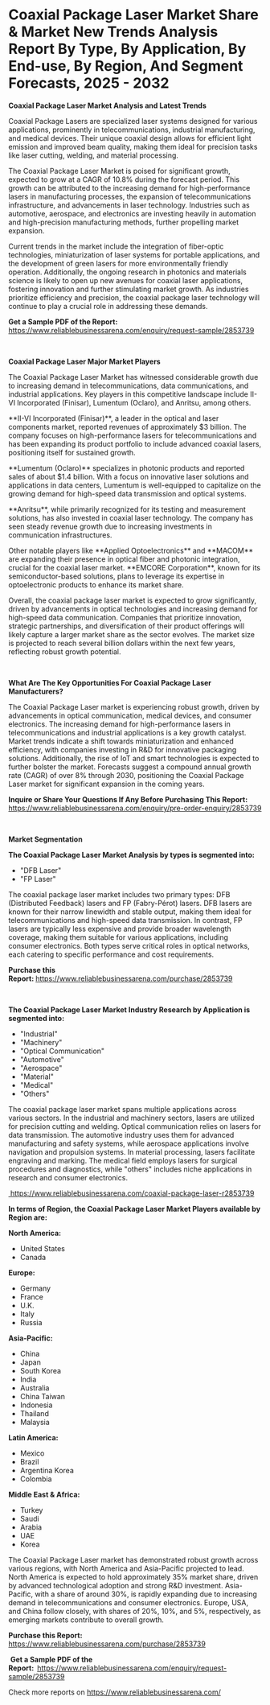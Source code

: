 <p><h1>Coaxial Package Laser Market Share & Market New Trends Analysis Report By Type, By Application, By End-use, By Region, And Segment Forecasts, 2025 - 2032</h1></p><p><strong>Coaxial Package Laser Market Analysis and Latest Trends</strong></p>
<p><p>Coaxial Package Lasers are specialized laser systems designed for various applications, prominently in telecommunications, industrial manufacturing, and medical devices. Their unique coaxial design allows for efficient light emission and improved beam quality, making them ideal for precision tasks like laser cutting, welding, and material processing. </p><p>The Coaxial Package Laser Market is poised for significant growth, expected to grow at a CAGR of 10.8% during the forecast period. This growth can be attributed to the increasing demand for high-performance lasers in manufacturing processes, the expansion of telecommunications infrastructure, and advancements in laser technology. Industries such as automotive, aerospace, and electronics are investing heavily in automation and high-precision manufacturing methods, further propelling market expansion.</p><p>Current trends in the market include the integration of fiber-optic technologies, miniaturization of laser systems for portable applications, and the development of green lasers for more environmentally friendly operation. Additionally, the ongoing research in photonics and materials science is likely to open up new avenues for coaxial laser applications, fostering innovation and further stimulating market growth. As industries prioritize efficiency and precision, the coaxial package laser technology will continue to play a crucial role in addressing these demands.</p></p>
<p><strong>Get a Sample PDF of the Report:&nbsp;</strong> <a href="https://www.reliablebusinessarena.com/enquiry/request-sample/2853739?utm_campaign=3289&utm_medium=2&utm_source=Github&utm_content=ia&utm_term=12032025&utm_id=coaxial-package-laser">https://www.reliablebusinessarena.com/enquiry/request-sample/2853739</a></p>
<p>&nbsp;</p>
<p><strong>Coaxial Package Laser Major Market Players</strong></p>
<p><p>The Coaxial Package Laser Market has witnessed considerable growth due to increasing demand in telecommunications, data communications, and industrial applications. Key players in this competitive landscape include II-VI Incorporated (Finisar), Lumentum (Oclaro), and Anritsu, among others.</p><p>**II-VI Incorporated (Finisar)**, a leader in the optical and laser components market, reported revenues of approximately $3 billion. The company focuses on high-performance lasers for telecommunications and has been expanding its product portfolio to include advanced coaxial lasers, positioning itself for sustained growth.</p><p>**Lumentum (Oclaro)** specializes in photonic products and reported sales of about $1.4 billion. With a focus on innovative laser solutions and applications in data centers, Lumentum is well-equipped to capitalize on the growing demand for high-speed data transmission and optical systems.</p><p>**Anritsu**, while primarily recognized for its testing and measurement solutions, has also invested in coaxial laser technology. The company has seen steady revenue growth due to increasing investments in communication infrastructures.</p><p>Other notable players like **Applied Optoelectronics** and **MACOM** are expanding their presence in optical fiber and photonic integration, crucial for the coaxial laser market. **EMCORE Corporation**, known for its semiconductor-based solutions, plans to leverage its expertise in optoelectronic products to enhance its market share.</p><p>Overall, the coaxial package laser market is expected to grow significantly, driven by advancements in optical technologies and increasing demand for high-speed data communication. Companies that prioritize innovation, strategic partnerships, and diversification of their product offerings will likely capture a larger market share as the sector evolves. The market size is projected to reach several billion dollars within the next few years, reflecting robust growth potential.</p></p>
<p>&nbsp;</p>
<p><strong>What Are The Key Opportunities For Coaxial Package Laser Manufacturers?</strong></p>
<p><p>The Coaxial Package Laser market is experiencing robust growth, driven by advancements in optical communication, medical devices, and consumer electronics. The increasing demand for high-performance lasers in telecommunications and industrial applications is a key growth catalyst. Market trends indicate a shift towards miniaturization and enhanced efficiency, with companies investing in R&D for innovative packaging solutions. Additionally, the rise of IoT and smart technologies is expected to further bolster the market. Forecasts suggest a compound annual growth rate (CAGR) of over 8% through 2030, positioning the Coaxial Package Laser market for significant expansion in the coming years.</p></p>
<p><strong>Inquire or Share Your Questions If Any Before Purchasing This Report:</strong> <a href="https://www.reliablebusinessarena.com/enquiry/pre-order-enquiry/2853739?utm_campaign=3289&utm_medium=2&utm_source=Github&utm_content=ia&utm_term=12032025&utm_id=coaxial-package-laser">https://www.reliablebusinessarena.com/enquiry/pre-order-enquiry/2853739</a></p>
<p>&nbsp;</p>
<p><strong>Market Segmentation</strong></p>
<p><strong>The Coaxial Package Laser Market Analysis by types is segmented into:</strong></p>
<p><ul><li>"DFB Laser"</li><li>"FP Laser"</li></ul></p>
<p><p>The coaxial package laser market includes two primary types: DFB (Distributed Feedback) lasers and FP (Fabry-Pérot) lasers. DFB lasers are known for their narrow linewidth and stable output, making them ideal for telecommunications and high-speed data transmission. In contrast, FP lasers are typically less expensive and provide broader wavelength coverage, making them suitable for various applications, including consumer electronics. Both types serve critical roles in optical networks, each catering to specific performance and cost requirements.</p></p>
<p><strong>Purchase this Report:&nbsp;</strong><a href="https://www.reliablebusinessarena.com/purchase/2853739?utm_campaign=3289&utm_medium=2&utm_source=Github&utm_content=ia&utm_term=12032025&utm_id=coaxial-package-laser">https://www.reliablebusinessarena.com/purchase/2853739</a></p>
<p>&nbsp;</p>
<p><strong>The Coaxial Package Laser Market Industry Research by Application is segmented into:</strong></p>
<p><ul><li>"Industrial"</li><li>"Machinery"</li><li>"Optical Communication"</li><li>"Automotive"</li><li>"Aerospace"</li><li>"Material"</li><li>"Medical"</li><li>"Others"</li></ul></p>
<p><p>The coaxial package laser market spans multiple applications across various sectors. In the industrial and machinery sectors, lasers are utilized for precision cutting and welding. Optical communication relies on lasers for data transmission. The automotive industry uses them for advanced manufacturing and safety systems, while aerospace applications involve navigation and propulsion systems. In material processing, lasers facilitate engraving and marking. The medical field employs lasers for surgical procedures and diagnostics, while "others" includes niche applications in research and consumer electronics.</p></p>
<p><a href="https://www.reliablebusinessarena.com/coaxial-package-laser-r2853739?utm_campaign=3289&utm_medium=2&utm_source=Github&utm_content=ia&utm_term=12032025&utm_id=coaxial-package-laser">&nbsp;https://www.reliablebusinessarena.com/coaxial-package-laser-r2853739</a></p>
<p><strong>In terms of Region, the Coaxial Package Laser Market Players available by Region are:</strong></p>
<p>
    <p> <strong> North America: </strong>
        <ul>
            <li>United States</li>
            <li>Canada</li>
        </ul>
        </p> 
    <p> <strong> Europe: </strong>
        <ul>
            <li>Germany</li>
            <li>France</li>
            <li>U.K.</li>
            <li>Italy</li>
            <li>Russia</li>
        </ul>
        </p> 
    <p> <strong> Asia-Pacific: </strong>
        <ul>
            <li>China</li>
            <li>Japan</li>
            <li>South Korea</li>
            <li>India</li>
            <li>Australia</li>
            <li>China Taiwan</li>
            <li>Indonesia</li>
            <li>Thailand</li>
            <li>Malaysia</li>
        </ul>
        </p> 
    <p> <strong> Latin America: </strong>
        <ul>
            <li>Mexico</li>
            <li>Brazil</li>
            <li>Argentina Korea</li>
            <li>Colombia</li>
        </ul>
        </p> 
    <p> <strong> Middle East & Africa: </strong>
        <ul>
            <li>Turkey</li>
            <li>Saudi</li>
            <li>Arabia</li>
            <li>UAE</li>
            <li>Korea</li>
        </ul>
    </p>
    </p>
<p><p>The Coaxial Package Laser market has demonstrated robust growth across various regions, with North America and Asia-Pacific projected to lead. North America is expected to hold approximately 35% market share, driven by advanced technological adoption and strong R&D investment. Asia-Pacific, with a share of around 30%, is rapidly expanding due to increasing demand in telecommunications and consumer electronics. Europe, USA, and China follow closely, with shares of 20%, 10%, and 5%, respectively, as emerging markets contribute to overall growth.</p></p>
<p><strong>Purchase this Report: </strong><a href="https://www.reliablebusinessarena.com/purchase/2853739?utm_campaign=3289&utm_medium=2&utm_source=Github&utm_content=ia&utm_term=12032025&utm_id=coaxial-package-laser">https://www.reliablebusinessarena.com/purchase/2853739</a></p>
<p>&nbsp;<strong>Get a Sample PDF of the Report:&nbsp;&nbsp;</strong><a href="https://www.reliablebusinessarena.com/enquiry/request-sample/2853739?utm_campaign=3289&utm_medium=2&utm_source=Github&utm_content=ia&utm_term=12032025&utm_id=coaxial-package-laser">https://www.reliablebusinessarena.com/enquiry/request-sample/2853739</a></p>
<p><strong></strong></p>
<p>Check more reports on <a href="https://www.reliablebusinessarena.com/?utm_campaign=3289&utm_medium=2&utm_source=Github&utm_content=ia&utm_term=12032025&utm_id=coaxial-package-laser">https://www.reliablebusinessarena.com/</a></p>